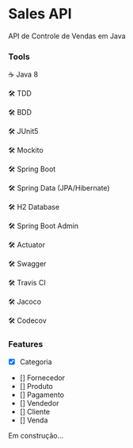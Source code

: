 # Sales API
API de Controle de Vendas em Java

### Tools

:coffee: Java 8

:hammer_and_wrench: TDD

:hammer_and_wrench: BDD

:hammer_and_wrench: JUnit5

:hammer_and_wrench: Mockito

:hammer_and_wrench: Spring Boot

:hammer_and_wrench: Spring Data (JPA/Hibernate)

:hammer_and_wrench: H2 Database

:hammer_and_wrench: Spring Boot Admin

:hammer_and_wrench: Actuator

:hammer_and_wrench: Swagger

:hammer_and_wrench: Travis CI

:hammer_and_wrench: Jacoco

:hammer_and_wrench: Codecov

### Features  

- [X] Categoria
- [] Fornecedor
- [] Produto
- [] Pagamento
- [] Vendedor
- [] Cliente
- [] Venda

Em construção...
